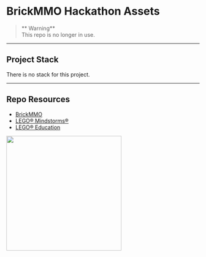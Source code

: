 # BrickMMO Hackathon Assets

> ** Warning**  
> This repo is no longer in use. 

---

## Project Stack

There is no stack for this project.

---

## Repo Resources

* [BrickMMO](https://brickmmo.com/)
* [LEGO® Mindstorms®](https://www.lego.com/en-ca/categories/coding-for-kids)
* [LEGO® Education](https://education.lego.com/en-us/)

<a href="https://brickmmo.com">
<img src="https://brickmmo.com/images/brickmmo-logo-horizontal.jpg" width="300">
</a>
